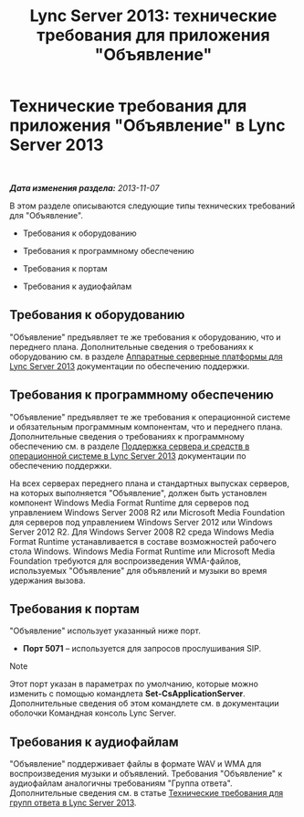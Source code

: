 ﻿---
title: 'Lync Server 2013: технические требования для приложения "Объявление"'
TOCTitle: Технические требования для приложения "Объявление"
ms:assetid: fbd8c204-3765-4b22-a0c9-a781b5126366
ms:mtpsurl: https://technet.microsoft.com/ru-ru/library/JJ205413(v=OCS.15)
ms:contentKeyID: 49311748
ms.date: 07/21/2017
mtps_version: v=OCS.15
ms.translationtype: HT
---

# Технические требования для приложения \"Объявление\" в Lync Server 2013

 

_**Дата изменения раздела:** 2013-11-07_

В этом разделе описываются следующие типы технических требований для "Объявление".

  - Требования к оборудованию

  - Требования к программному обеспечению

  - Требования к портам

  - Требования к аудиофайлам

## Требования к оборудованию

"Объявление" предъявляет те же требования к оборудованию, что и переднего плана. Дополнительные сведения о требованиях к оборудованию см. в разделе [Аппаратные серверные платформы для Lync Server 2013](lync-server-2013-server-hardware-platforms.md) документации по обеспечению поддержки.

## Требования к программному обеспечению

"Объявление" предъявляет те же требования к операционной системе и обязательным программным компонентам, что и переднего плана. Дополнительные сведения о требованиях к программному обеспечению см. в разделе [Поддержка сервера и средств в операционной системе в Lync Server 2013](lync-server-2013-server-and-tools-operating-system-support.md) документации по обеспечению поддержки.

На всех серверах переднего плана и стандартных выпусках серверов, на которых выполняется "Объявление", должен быть установлен компонент Windows Media Format Runtime для серверов под управлением Windows Server 2008 R2 или Microsoft Media Foundation для серверов под управлением Windows Server 2012 или Windows Server 2012 R2. Для Windows Server 2008 R2 среда Windows Media Format Runtime устанавливается в составе возможностей рабочего стола Windows. Windows Media Format Runtime или Microsoft Media Foundation требуются для воспроизведения WMA-файлов, используемых "Объявление" для объявлений и музыки во время удержания вызова.

## Требования к портам

"Объявление" использует указанный ниже порт.

  - **Порт 5071** – используется для запросов прослушивания SIP.

> [!note]  
> Этот порт указан в параметрах по умолчанию, которые можно изменить с помощью командлета <strong>Set-CsApplicationServer</strong>. Дополнительные сведения об этом командлете см. в документации оболочки Командная консоль Lync Server.

## Требования к аудиофайлам

"Объявление" поддерживает файлы в формате WAV и WMA для воспроизведения музыки и объявлений. Требования "Объявление" к аудиофайлам аналогичны требованиям "Группа ответа". Дополнительные сведения см. в статье [Технические требования для групп ответа в Lync Server 2013](lync-server-2013-technical-requirements-for-response-group.md).

